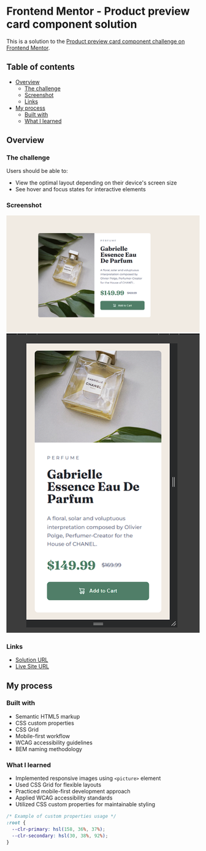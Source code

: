 # Frontend Mentor - Product preview card component solution

This is a solution to the [Product preview card component challenge on Frontend Mentor](https://www.frontendmentor.io/challenges/product-preview-card-component-GO7UmttRfa).

## Table of contents

- [Overview](#overview)
  - [The challenge](#the-challenge)
  - [Screenshot](#screenshot)
  - [Links](#links)
- [My process](#my-process)
  - [Built with](#built-with)
  - [What I learned](#what-i-learned)

## Overview

### The challenge

Users should be able to:

- View the optimal layout depending on their device's screen size
- See hover and focus states for interactive elements

### Screenshot

![Desktop View](./images/screenshot-desktop.png)
![Mobile View](./images/screenshot-mobile.png)

### Links

- [Solution URL](https://github.com/stevensuna/fem/tree/main/product-preview-card-component-main)
- [Live Site URL](https://stevensuna.github.io/fem/product-preview-card-component-main/index.html)

## My process

### Built with

- Semantic HTML5 markup
- CSS custom properties
- CSS Grid
- Mobile-first workflow
- WCAG accessibility guidelines
- BEM naming methodology

### What I learned

- Implemented responsive images using `<picture>` element
- Used CSS Grid for flexible layouts
- Practiced mobile-first development approach
- Applied WCAG accessibility standards
- Utilized CSS custom properties for maintainable styling

```css
/* Example of custom properties usage */
:root {
  --clr-primary: hsl(158, 36%, 37%);
  --clr-secondary: hsl(30, 38%, 92%);
}
```
